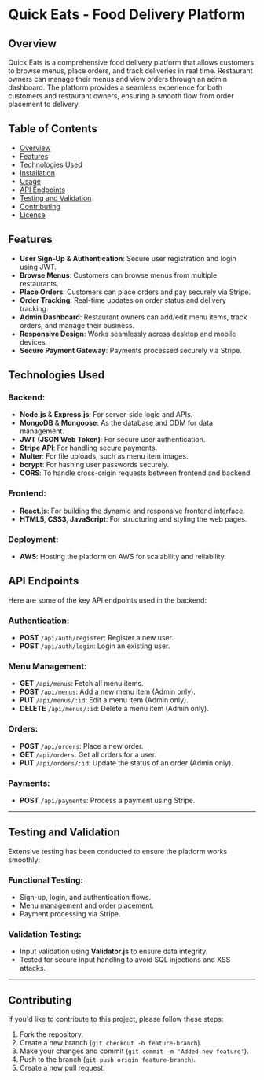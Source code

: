 # **Quick Eats** - Food Delivery Platform

## **Overview**

Quick Eats is a comprehensive food delivery platform that allows customers to browse menus, place orders, and track deliveries in real time. Restaurant owners can manage their menus and view orders through an admin dashboard. The platform provides a seamless experience for both customers and restaurant owners, ensuring a smooth flow from order placement to delivery.

## **Table of Contents**
- [Overview](#overview)
- [Features](#features)
- [Technologies Used](#technologies-used)
- [Installation](#installation)
- [Usage](#usage)
- [API Endpoints](#api-endpoints)
- [Testing and Validation](#testing-and-validation)
- [Contributing](#contributing)
- [License](#license)

## **Features**

- **User Sign-Up & Authentication**: Secure user registration and login using JWT.
- **Browse Menus**: Customers can browse menus from multiple restaurants.
- **Place Orders**: Customers can place orders and pay securely via Stripe.
- **Order Tracking**: Real-time updates on order status and delivery tracking.
- **Admin Dashboard**: Restaurant owners can add/edit menu items, track orders, and manage their business.
- **Responsive Design**: Works seamlessly across desktop and mobile devices.
- **Secure Payment Gateway**: Payments processed securely via Stripe.

## **Technologies Used**

### **Backend**:
- **Node.js** & **Express.js**: For server-side logic and APIs.
- **MongoDB** & **Mongoose**: As the database and ODM for data management.
- **JWT (JSON Web Token)**: For secure user authentication.
- **Stripe API**: For handling secure payments.
- **Multer**: For file uploads, such as menu item images.
- **bcrypt**: For hashing user passwords securely.
- **CORS**: To handle cross-origin requests between frontend and backend.
  
### **Frontend**:
- **React.js**: For building the dynamic and responsive frontend interface.
- **HTML5, CSS3, JavaScript**: For structuring and styling the web pages.

### **Deployment**:
- **AWS**: Hosting the platform on AWS for scalability and reliability.



## **API Endpoints**

Here are some of the key API endpoints used in the backend:

### **Authentication**:
- **POST** `/api/auth/register`: Register a new user.
- **POST** `/api/auth/login`: Login an existing user.

### **Menu Management**:
- **GET** `/api/menus`: Fetch all menu items.
- **POST** `/api/menus`: Add a new menu item (Admin only).
- **PUT** `/api/menus/:id`: Edit a menu item (Admin only).
- **DELETE** `/api/menus/:id`: Delete a menu item (Admin only).

### **Orders**:
- **POST** `/api/orders`: Place a new order.
- **GET** `/api/orders`: Get all orders for a user.
- **PUT** `/api/orders/:id`: Update the status of an order (Admin only).

### **Payments**:
- **POST** `/api/payments`: Process a payment using Stripe.

---

## **Testing and Validation**

Extensive testing has been conducted to ensure the platform works smoothly:

### **Functional Testing**:
- Sign-up, login, and authentication flows.
- Menu management and order placement.
- Payment processing via Stripe.

### **Validation Testing**:
- Input validation using **Validator.js** to ensure data integrity.
- Tested for secure input handling to avoid SQL injections and XSS attacks.

---

## **Contributing**

If you'd like to contribute to this project, please follow these steps:

1. Fork the repository.
2. Create a new branch (`git checkout -b feature-branch`).
3. Make your changes and commit (`git commit -m 'Added new feature'`).
4. Push to the branch (`git push origin feature-branch`).
5. Create a new pull request.

